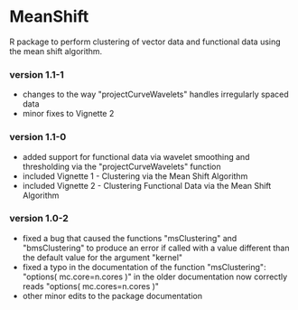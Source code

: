 # MeanShift
R package to perform clustering of vector data and functional data using the mean shift algorithm.

### version 1.1-1
- changes to the way "projectCurveWavelets" handles irregularly spaced data
- minor fixes to Vignette 2

### version 1.1-0
- added support for functional data via wavelet smoothing and thresholding via the "projectCurveWavelets" function
- included Vignette 1 - Clustering via the Mean Shift Algorithm
- included Vignette 2 - Clustering Functional Data via the Mean Shift Algorithm

### version 1.0-2
- fixed a bug that caused the functions "msClustering" and "bmsClustering" to produce an error if called with a value different than the default value for the argument "kernel"
- fixed a typo in the documentation of the function "msClustering": "options( mc.core=n.cores )" in the older documentation now correctly reads "options( mc.cores=n.cores )"
- other minor edits to the package documentation
